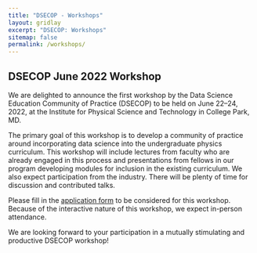 ```yaml
---
title: "DSECOP - Workshops"
layout: gridlay
excerpt: "DSECOP: Workshops"
sitemap: false
permalink: /workshops/
---
```


## DSECOP June 2022 Workshop

We are delighted to announce the first workshop by the Data Science Education Community of Practice (DSECOP) to be held on June 22–24, 2022, at the Institute for Physical Science and Technology in College Park, MD.

The primary goal of this workshop is to develop a community of practice around incorporating data science into the undergraduate physics curriculum.  This workshop will include lectures from faculty who are already engaged in this process and presentations from fellows in our program developing modules for inclusion in the existing curriculum.  We also expect participation from the industry. There will be plenty of time for discussion and contributed talks.

Please fill in the [application form](https://docs.google.com/forms/d/e/1FAIpQLSfj30--o6JGJbGeq2uUPBI9fIu0SoPLs0OXTRpi-OmHmkFAtg/viewform) to be considered for this workshop. Because of the interactive nature of this workshop, we expect in-person attendance.

We are looking forward to your participation in a mutually stimulating and productive DSECOP workshop!
